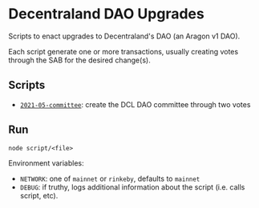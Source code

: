 # Decentraland DAO Upgrades

Scripts to enact upgrades to Decentraland's DAO (an Aragon v1 DAO).

Each script generate one or more transactions, usually creating votes through the SAB for the desired change(s).

## Scripts

- [`2021-05-committee`](scripts/2021-05-committee.js): create the DCL DAO committee through two votes

## Run

```
node script/<file>
```

Environment variables:

- `NETWORK`: one of `mainnet` or `rinkeby`, defaults to `mainnet`
- `DEBUG`: if truthy, logs additional information about the script (i.e. calls script, etc).
